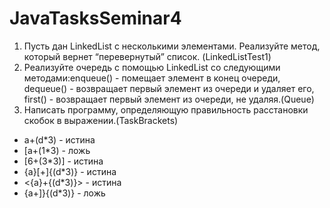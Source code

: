 # JavaTasksSeminar4
1. Пусть дан LinkedList с несколькими элементами. Реализуйте метод, который вернет “перевернутый” список. (LinkedListTest1)
2. Реализуйте очередь с помощью LinkedList со следующими методами:enqueue() - помещает элемент в конец очереди, dequeue() - возвращает первый элемент из очереди и удаляет его, first() - возвращает первый элемент из очереди, не удаляя.(Queue)
3. Написать программу, определяющую правильность расстановки скобок в выражении.(TaskBrackets)

  * a+(d*3) - истина
  * \[a+(1*3) - ложь
  * \[6+(3*3)] - истина
  * {a}\[+\]{(d*3)} - истина
  * <{a}+{(d*3)}> - истина
  * {a+]}{(d*3)} - ложь
